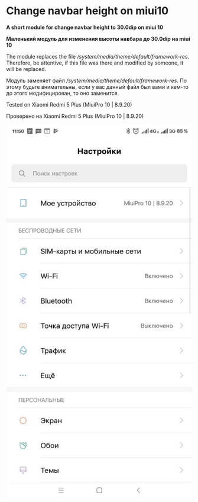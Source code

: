 # Change navbar height on miui10

**A short module for change navbar height to 30.0dip on miui 10**

**Маленький модуль для изменения высоты навбара до 30.0dip на miui 10**


The module replaces the file */system/media/theme/default/framework-res*. Therefore, be attentive, if this file was there and modified by someone, it will be replaced.


Модуль заменяет файл */system/media/theme/default/framework-res*. По этому будьте внимательны, если у вас данный файл был вами и кем-то до этого модифицирован, то оно заменится.


Tested on Xiaomi Redmi 5 Plus (MiuiPro 10 | 8.9.20)

Проверено на Xiaomi Redmi 5 Plus (MiuiPro 10 | 8.9.20)

![screenshot](https://github.com/daradan/img/raw/master/navbar_height_miui10.jpg)
